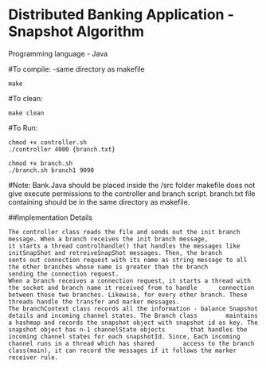 # Distributed Banking Application - Snapshot Algorithm

Programming language - Java

#To compile: -same directory as makefile

	make

#To clean:

	make clean

#To Run:

	chmod +x controller.sh
	./controller 4000 {branch.txt}

	chmod +x branch.sh
	./branch.sh branch1 9090

#Note:
Bank.Java should be placed inside the /src folder
makefile does not give execute permissions to the controller and branch script.
branch.txt file containing should be in the same directory as makefile.

##Implementation Details

	The controller class reads the file and sends out the init branch message. When a branch receives the init branch message, 
	it starts a thread controlhandle() that handles the messages like initSnapShot and retreiveSnapShot messages. Then, the branch 		sents out connection request with its name as string message to all the other branches whose name is greater than the branch 		sending the connection request. 
	When a branch receives a connection request, it starts a thread with the socket and branch name it received from to handle 		connection between those two branches. Likewise, for every other branch. These threads handle the transfer and marker messages. 
	The branchContext class records all the information - balance Snapshot details and incoming channel states. The Branch class 		maintains a hashmap and records the snapshot object with snapshot id as key. The snapshot object has n-1 channelState objects 		that handles the incoming channel states for each snapshotId. Since, Each incoming channel runs in a thread which has shared 		access to the branch class(main), it can record the messages if it follows the marker receiver rule.  
